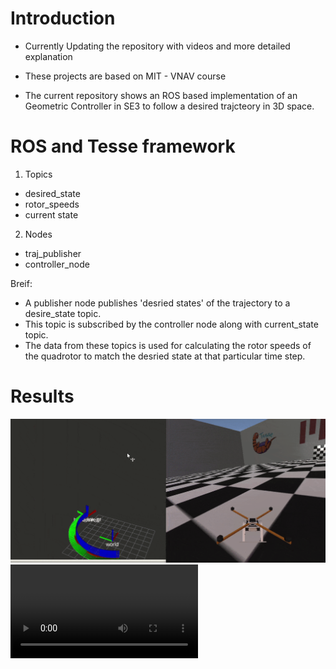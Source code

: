# Introduction
 * Currently Updating the repository with videos and more detailed explanation
 * These projects are based on MIT - VNAV course

 * The current repository shows an ROS based implementation of an Geometric Controller in SE3 to follow a desired trajcteory in 3D space.

# ROS and Tesse framework
1. Topics
* desired_state
* rotor_speeds
* current state
2. Nodes
* traj_publisher
* controller_node

Breif:
* A publisher node publishes 'desried states' of the trajectory to a desire_state topic.
* This topic is subscribed by the controller node along with current_state topic.
* The data from these topics is used for calculating the rotor speeds of the quadrotor to match the desried state at that particular time step.

 # Results

 ![image](./pic1.png)
 ![](./lab3_video.mp4)
